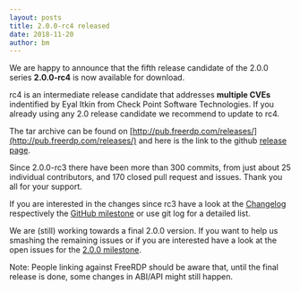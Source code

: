 ```yaml
---
layout: posts
title: 2.0.0-rc4 released
date: 2018-11-20
author: bm
---
```


We are happy to announce that the fifth release candidate of the 2.0.0 series **2.0.0-rc4** is now
available for download.

rc4 is an intermediate release candidate that addresses **multiple CVEs** indentified by Eyal Itkin
from Check Point Software Technologies. If you already using any 2.0 release candidate we recommend
to update to rc4.

The tar archive can be found on [http://pub.freerdp.com/releases/](http://pub.freerdp.com/releases/) and
here is the link to the github [release page](https://github.com/FreeRDP/FreeRDP/releases/tag/2.0.0-rc4).

Since 2.0.0-rc3 there have been more than 300 commits, from just about 25 individual contributors,
and 170 closed pull request and issues. Thank you all for your support.

If you are interested in the changes since rc3 have a look at the
[Changelog](https://github.com/FreeRDP/FreeRDP/blob/2.0.0-rc4/ChangeLog) respectively the [GitHub milestone](https://github.com/FreeRDP/FreeRDP/milestone/10?closed=1)
or use git log for a detailed list.

We are (still) working towards a final 2.0.0 version. If you want to help us smashing the remaining
issues or if you are interested have a look at the open issues for the
[2.0.0 milestone](https://github.com/FreeRDP/FreeRDP/milestone/12).

Note: People linking against FreeRDP should be aware that, until the final release is done, some
changes in ABI/API might still happen.
